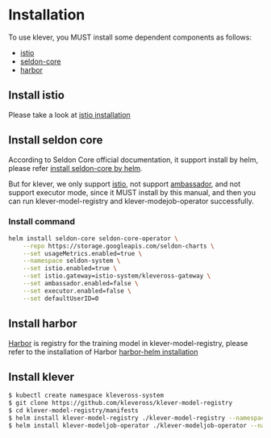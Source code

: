 # Installation

To use klever, you MUST install some dependent components as follows:
* [istio](https://github.com/istio/istio)
* [seldon-core](https://github.com/SeldonIO/seldon-core)
* [harbor](https://github.com/goharbor/harbor)

## Install istio
Please take a look at [istio installation](https://istio.io/latest/zh/docs/setup/)

## Install seldon core
According to Seldon Core official documentation, it support install by helm, please refer [install seldon-core by helm](https://github.com/SeldonIO/seldon-core/tree/master/helm-charts).

But for klever, we only support [istio](https://github.com/istio/istio), not support [ambassador](https://github.com/datawire/ambassador), and not support executor mode, since it MUST install by this manual, and then you can run klever-model-registry and klever-modejob-operator successfully.

### Install command
```bash
helm install seldon-core seldon-core-operator \
    --repo https://storage.googleapis.com/seldon-charts \
    --set usageMetrics.enabled=true \
    --namespace seldon-system \
    --set istio.enabled=true \
    --set istio.gateway=istio-system/kleveross-gateway \
    --set ambassador.enabled=false \
    --set executor.enabled=false \
    --set defaultUserID=0
```

## Install harbor
[Harbor](https://github.com/goharbor/harbor) is registry for the training model in klever-model-registry, please refer to the installation of Harbor [harbor-helm installation](https://github.com/goharbor/harbor-helm)

## Install klever
```bash
$ kubectl create namespace kleveross-system
$ git clone https://github.com/kleveross/klever-model-registry
$ cd klever-model-registry/manifests
$ helm install klever-model-registry ./klever-model-registry --namespace=kleveross-system --set ormb.domain={harbor address} --set model.externalAddress={model-registry-external-address}
$ helm install klever-modeljob-operator ./klever-modeljob-operator --namespace=kleveross-system --set ormb.domain={harbor address} --set model.externalAddress={model-registry-external-address}
```
